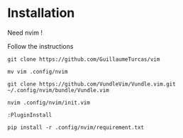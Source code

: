# Installation

Need nvim !

Follow the instructions

```{bash}
git clone https://github.com/GuillaumeTurcas/vim

mv vim .config/nvim

git clone https://github.com/VundleVim/Vundle.vim.git ~/.config/nvim/bundle/Vundle.vim

nvim .config/nvim/init.vim

:PluginInstall

pip install -r .config/nvim/requirement.txt

```
